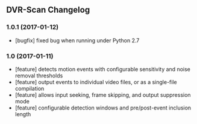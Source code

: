 
<h2>DVR-Scan Changelog</h2>

### 1.0.1 (2017-01-12)

 * [bugfix] fixed bug when running under Python 2.7

### 1.0 (2017-01-11)

 * [feature] detects motion events with configurable sensitivity and noise removal thresholds
 * [feature] output events to individual video files, or as a single-file compilation
 * [feature] allows input seeking, frame skipping, and output suppression mode
 * [feature] configurable detection windows and pre/post-event inclusion length

